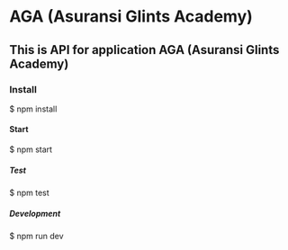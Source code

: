 # AGA (Asuransi Glints Academy)

## This is API for application AGA (Asuransi Glints Academy)

### Install

$ npm install

#### Start

$ npm start

##### Test

$ npm test

##### Development

$ npm run dev

